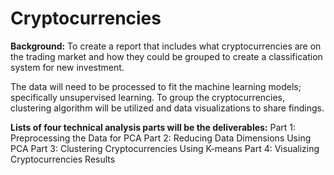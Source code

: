 # Cryptocurrencies

**Background:**
To create a report that includes what cryptocurrencies are on the trading market and how they could be grouped to create a classification system for new investment.

The data will need to be processed to fit the machine learning models; specifically unsupervised learning. To group the cryptocurrencies, clustering algorithm will be utilized and data visualizations to share findings.

**Lists of four technical analysis parts will be the deliverables:**
Part 1: Preprocessing the Data for PCA
Part 2: Reducing Data Dimensions Using PCA
Part 3: Clustering Cryptocurrencies Using K-means
Part 4: Visualizing Cryptocurrencies Results
